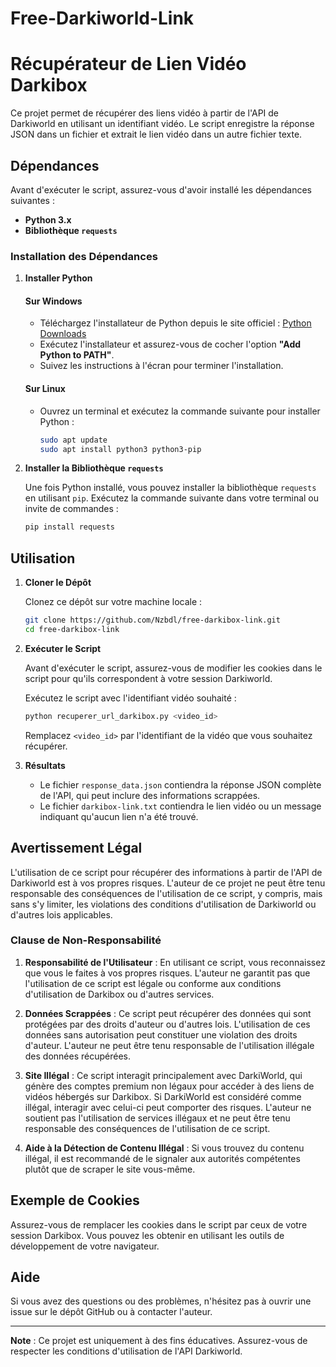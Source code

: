 # Free-Darkiworld-Link

# Récupérateur de Lien Vidéo Darkibox

Ce projet permet de récupérer des liens vidéo à partir de l'API de Darkiworld en utilisant un identifiant vidéo. Le script enregistre la réponse JSON dans un fichier et extrait le lien vidéo dans un autre fichier texte.

## Dépendances

Avant d'exécuter le script, assurez-vous d'avoir installé les dépendances suivantes :

- **Python 3.x**
- **Bibliothèque `requests`**

### Installation des Dépendances

1. **Installer Python**

   #### Sur Windows

   - Téléchargez l'installateur de Python depuis le site officiel : [Python Downloads](https://www.python.org/downloads/windows/)
   - Exécutez l'installateur et assurez-vous de cocher l'option **"Add Python to PATH"**.
   - Suivez les instructions à l'écran pour terminer l'installation.

   #### Sur Linux

   - Ouvrez un terminal et exécutez la commande suivante pour installer Python :
     ```bash
     sudo apt update
     sudo apt install python3 python3-pip
     ```

2. **Installer la Bibliothèque `requests`**

   Une fois Python installé, vous pouvez installer la bibliothèque `requests` en utilisant `pip`. Exécutez la commande suivante dans votre terminal ou invite de commandes :
   ```bash
   pip install requests
   ```

## Utilisation

1. **Cloner le Dépôt**

   Clonez ce dépôt sur votre machine locale :
   ```bash
   git clone https://github.com/Nzbdl/free-darkibox-link.git
   cd free-darkibox-link
   ```

2. **Exécuter le Script**

   Avant d'exécuter le script, assurez-vous de modifier les cookies dans le script pour qu'ils correspondent à votre session Darkiworld.

   Exécutez le script avec l'identifiant vidéo souhaité :
   ```bash
   python recuperer_url_darkibox.py <video_id>
   ```

   Remplacez `<video_id>` par l'identifiant de la vidéo que vous souhaitez récupérer.

3. **Résultats**

   - Le fichier `response_data.json` contiendra la réponse JSON complète de l'API, qui peut inclure des informations scrappées.
   - Le fichier `darkibox-link.txt` contiendra le lien vidéo ou un message indiquant qu'aucun lien n'a été trouvé.

## Avertissement Légal

L'utilisation de ce script pour récupérer des informations à partir de l'API de Darkiworld est à vos propres risques. L'auteur de ce projet ne peut être tenu responsable des conséquences de l'utilisation de ce script, y compris, mais sans s'y limiter, les violations des conditions d'utilisation de Darkiworld ou d'autres lois applicables.

### Clause de Non-Responsabilité

1. **Responsabilité de l'Utilisateur** : En utilisant ce script, vous reconnaissez que vous le faites à vos propres risques. L'auteur ne garantit pas que l'utilisation de ce script est légale ou conforme aux conditions d'utilisation de Darkibox ou d'autres services.

2. **Données Scrappées** : Ce script peut récupérer des données qui sont protégées par des droits d'auteur ou d'autres lois. L'utilisation de ces données sans autorisation peut constituer une violation des droits d'auteur. L'auteur ne peut être tenu responsable de l'utilisation illégale des données récupérées.

3. **Site Illégal** : Ce script interagit principalement avec DarkiWorld, qui génère des comptes premium non légaux pour accéder à des liens de vidéos hébergés sur Darkibox. Si DarkiWorld est considéré comme illégal, interagir avec celui-ci peut comporter des risques. L'auteur ne soutient pas l'utilisation de services illégaux et ne peut être tenu responsable des conséquences de l'utilisation de ce script.

4. **Aide à la Détection de Contenu Illégal** : Si vous trouvez du contenu illégal, il est recommandé de le signaler aux autorités compétentes plutôt que de scraper le site vous-même.

## Exemple de Cookies

Assurez-vous de remplacer les cookies dans le script par ceux de votre session Darkibox. Vous pouvez les obtenir en utilisant les outils de développement de votre navigateur.

## Aide

Si vous avez des questions ou des problèmes, n'hésitez pas à ouvrir une issue sur le dépôt GitHub ou à contacter l'auteur.

---

**Note** : Ce projet est uniquement à des fins éducatives. Assurez-vous de respecter les conditions d'utilisation de l'API Darkiworld.
